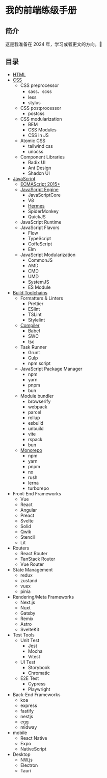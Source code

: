 # 我的前端练级手册

## 简介

这是我准备在 2024 年，学习或者更文的方向。👻

## 目录

- [HTML](./1-html/index.md)
- [CSS](./2-css/index.md)
  - CSS preprocessor
    - sass、scss
    - less
    - stylus
  - CSS postprocessor
    - postcss
  - CSS modularization
    - BEM
    - CSS Modules
    - CSS in JS
  - Atomic CSS
    - tailwind css
    - unocss
  - Component Libraries
    - Radix UI
    - Ant Design
    - Shadcn UI
- [JavaScript](./3-javascript/index.md)
  - [ECMAScript 2015+](./3-javascript/ecmascript/)
  - [JavaScript Engine](./3-javascript/javascript-engine/)
    - JavaScriptCore
    - V8
    - [Hermes](./3-javascript/javascript-engine/hermes/hermes.md)
    - SpiderMonkey
    - QuickJS
  - JavaScript Runtime
  - JavaScript Flavors
    - Flow
    - TypeScript
    - CoffeScript
    - Elm
  - JavaScript Modularization
    - CommonJS
    - AMD
    - CMD
    - UMD
    - SystemJS
    - ES Module
- [Build Toolchains](./4-build-tools/index.md)
  - Formatters & Linters
    - Prettier
    - ESlint
    - TSLint
    - Stylelint
  - [Compiler](./4-build-tools/compiler/index.md)
    - Babel
    - SWC
    - tsc
  - Task Runner
    - Grunt
    - Gulp
    - npm script
  - JavaScript Package Manager
    - npm
    - yarn
    - pnpm
    - bun
  - Module bundler
    - browserify
    - webpack
    - parcel
    - rollup
    - esbuild
    - unbuild
    - vite
    - rspack
    - bun
  - [Monorepo](https://juejin.cn/post/7333421776460759049)
    - npm
    - yarn
    - pnpm
    - nx
    - rush
    - lerna
    - turborepo
- Front-End Frameworks
  - Vue
  - React
  - Angular
  - Preact
  - Svelte
  - Solid
  - Qwik
  - Stencil
  - Lit
- Routers
  - React Router
  - TanStack Router
  - Vue Router
- State Management
  - redux
  - zustand
  - vuex
  - pinia
- Rendering/Meta Frameworks
  - Next.js
  - Nuxt
  - Gatsby
  - Remix
  - Astro
  - SvelteKit
- Test Tools
  - Unit Test
    - Jest
    - Mocha
    - Vitest
  - UI Test
    - Storybook
    - Chromatic
  - E2E Test
    - Cypress
    - Playwright
- Back-End Frameworks
  - koa
  - express
  - fastify
  - nestjs
  - egg
  - midway
- mobile
  - React Native
  - Expo
  - NativeScript
- Desktop
  - NW.js
  - Electron
  - Tauri

